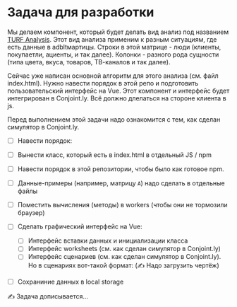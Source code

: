 
# Задача для разработки

Мы делаем компонент, который будет делать вид анализ под названием [TURF Analysis](https://conjoint.online/2019/11/18/turf-analysis/). Этот вид анализа применим к разным ситуациям, где есть данные в adbltмартицы. Строки в этой матрице - люди (клиенты, покупаетли, ациенты, и так далее). Колонки - разного рода сущности (типа цвета, вкуса, товаров, ТВ-каналов и так далее).

Сейчас уже написан основной алгоритм для этого анализа (см. файл index.html). Нужно навести порядок в этой репо и подготовить пользовательский интерфейс на Vue. Этот компонент и интерфейс будет интегрирован в Conjoint.ly. Всё должно длелаться на стороне клиента в js. 

Перед выполнением этой задачи надо ознакомится с тем, как сделан симулятор в Conjoint.ly.

- [ ]  Навести порядок:

  - [ ] Вынести класс, который есть в index.html в отдельный JS / npm
  - [ ] Навести порядок в этой репозитории, чтобы было как готовое npm.
  - [ ] Данные-примеры (например, матрицу `A`) надо сделать в отдельные файлы 
  
- [ ] Поместить вычисления (методы) в workers (чтобы они не тормозили браузер)
- [ ] Сделать графический интерфейс на Vue:

  - [ ] Интерфейс вставки данных и инициализации класса
  - [ ] Интерфейс worksheets (см. как сделан симулятор в Conjoint.ly)
  - [ ] Интерфейс сценариев (см. как сделан симулятор в Conjoint.ly). Но в сценариях вот-такой формат: (✍ Надо загрузить чертёж)
  
- [ ]  Сохраниние данных в local storage


✍ Задача дописывается...
